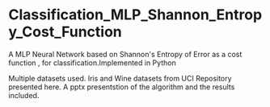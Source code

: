 # Classification_MLP_Shannon_Entropy_Cost_Function
A MLP Neural Network based on Shannon's Entropy of Error as a cost function , for classification.Implemented in Python

Multiple datasets used. Iris and Wine datasets from UCI Repository presented here.
A pptx presentstion of the algorithm and the results included.

